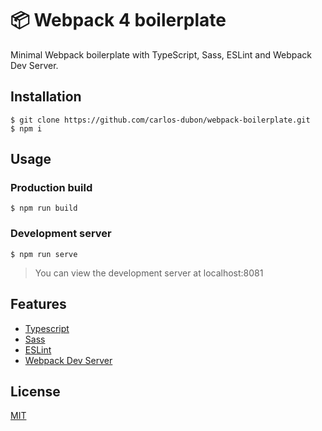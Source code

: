# 📦 Webpack 4 boilerplate

Minimal Webpack boilerplate with TypeScript, Sass, ESLint and Webpack Dev Server.

## Installation

    $ git clone https://github.com/carlos-dubon/webpack-boilerplate.git
    $ npm i

## Usage

### Production build

    $ npm run build


### Development server

    $ npm run serve
> You can view the development server at localhost:8081

## Features

- [Typescript](https://www.typescriptlang.org/)
- [Sass](https://sass-lang.com/)
- [ESLint](https://eslint.org/)
- [Webpack Dev Server](https://github.com/webpack/webpack-dev-server)

## License

[MIT](https://github.com/carlos-dubon/webpack-boilerplate/blob/master/LICENSE)
